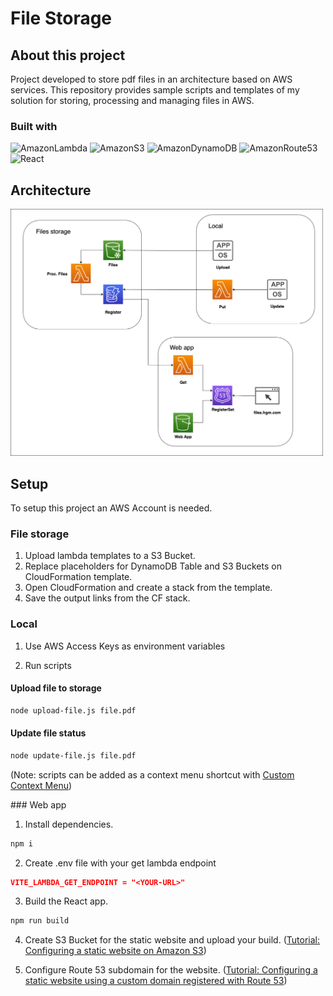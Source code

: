 # File Storage

## About this project

Project developed to store pdf files in an architecture based on AWS services. This repository provides sample scripts and templates of my solution for storing, processing and managing files in AWS.

### Built with

![AmazonLambda](https://img.shields.io/badge/AWS%20Lambda-FF9900?style=for-the-badge&logo=AWS%20Lambda&logoColor=white) ![AmazonS3](https://img.shields.io/badge/AWS%20S3-569A31?style=for-the-badge&logo=Amazon%20S3&logoColor=white) ![AmazonDynamoDB](https://img.shields.io/badge/AWS%20DynamoDB-4053D6?style=for-the-badge&logo=Amazon%20DynamoDB&logoColor=white) ![AmazonRoute53](https://img.shields.io/badge/AWS%20Route%2053-8C4FFF?style=for-the-badge&logo=Amazon%20Route%2053&logoColor=white) ![React](https://img.shields.io/badge/react-%2320232a.svg?style=for-the-badge&logo=react&logoColor=%2361DAFB)

## Architecture

<img src="app_diagram.png" alt="diagram" width="500"/>

## Setup

To setup this project an AWS Account is needed.

### File storage

1. Upload lambda templates to a S3 Bucket.
2. Replace placeholders for DynamoDB Table and S3 Buckets on CloudFormation template.
3. Open CloudFormation and create a stack from the template.
4. Save the output links from the CF stack.

### Local

1. Use AWS Access Keys as environment variables

2. Run scripts

#### Upload file to storage

```sh
node upload-file.js file.pdf
```

#### Update file status

```sh
node update-file.js file.pdf
```

(Note: scripts can be added as a context menu shortcut with [Custom Context Menu](https://github.com/ikas-mc/ContextMenuForWindows11?tab=readme-ov-file))

### Web app

1. Install dependencies.

```sh
npm i
```

2. Create .env file with your get lambda endpoint

```json
VITE_LAMBDA_GET_ENDPOINT = "<YOUR-URL>"
```

3. Build the React app.

```sh
npm run build
```

4. Create S3 Bucket for the static website and upload your build. ([Tutorial: Configuring a static website on Amazon S3](https://docs.aws.amazon.com/AmazonS3/latest/userguide/HostingWebsiteOnS3Setup.html))

5. Configure Route 53 subdomain for the website. ([Tutorial: Configuring a static website using a custom domain registered with Route 53](https://docs.aws.amazon.com/AmazonS3/latest/userguide/website-hosting-custom-domain-walkthrough.html#root-domain-walkthrough-configure-bucket-permissions))

